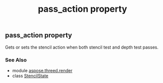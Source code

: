 ﻿---
title: pass_action property
second_title: Aspose.3D for Python via .NET API References
description: 
type: docs
weight: 60
url: /python-net/aspose.threed.render/stencilstate/pass_action/
is_root: false
---

## pass_action property


Gets or sets the stencil action when both stencil test and depth test passes.

### See Also
* module [aspose.threed.render](../../)
* class [StencilState](/3d/python-net/aspose.threed.render/stencilstate)

